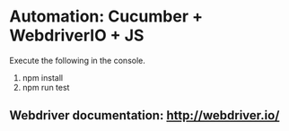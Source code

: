 Automation: Cucumber + WebdriverIO + JS
========================================

Execute the following in the console.
1. npm install
2. npm run test

## Webdriver documentation: http://webdriver.io/
